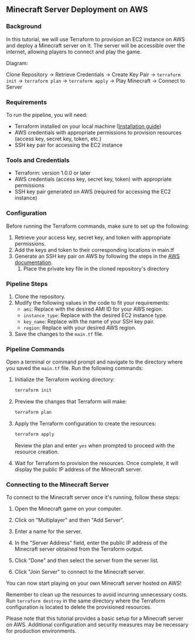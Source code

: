## Minecraft Server Deployment on AWS

### Background

In this tutorial, we will use Terraform to provision an EC2 instance on AWS and deploy a Minecraft server on it. The server will be accessible over the internet, allowing players to connect and play the game.

Diagram:

Clone Repository -> Retrieve Credentials -> Create Key Pair -> `terraform init` -> `terraform plan` -> `terraform apply` -> Play Minecraft -> Connect to Server

### Requirements

To run the pipeline, you will need:

- Terraform installed on your local machine ([Installation guide](https://learn.hashicorp.com/tutorials/terraform/install-cli))
- AWS credentials with appropriate permissions to provision resources (access key, secret key, token, etc.)
- SSH key pair for accessing the EC2 instance

### Tools and Credentials

- Terraform: version 1.0.0 or later
- AWS credentials (access key, secret key, token) with appropriate permissions
- SSH key pair generated on AWS (required for accessing the EC2 instance)

### Configuration

Before running the Terraform commands, make sure to set up the following:

1. Retrieve your access key, secret key, and token with appropriate permissions.
2. Add the keys and token to their corresponding locations in main.tf
2. Generate an SSH key pair on AWS by following the steps in the [AWS documentation](https://docs.aws.amazon.com/AWSEC2/latest/UserGuide/ec2-key-pairs.html#prepare-key-pair).
   1. Place the private key file in the cloned repository's directory

### Pipeline Steps

1. Clone the repository.
2. Modify the following values in the code to fit your requirements:
   - `ami`: Replace with the desired AMI ID for your AWS region.
   - `instance_type`: Replace with the desired EC2 instance type.
   - `key_name`: Replace with the name of your SSH key pair.
   - `region`: Replace with your desired AWS region.
3. Save the changes to the `main.tf` file.

### Pipeline Commands

Open a terminal or command prompt and navigate to the directory where you saved the `main.tf` file. Run the following commands:

1. Initialize the Terraform working directory:

   ```bash
   terraform init
   ```

2. Preview the changes that Terraform will make:

   ```bash
   terraform plan
   ```

3. Apply the Terraform configuration to create the resources:

   ```bash
   terraform apply
   ```

   Review the plan and enter `yes` when prompted to proceed with the resource creation.

4. Wait for Terraform to provision the resources. Once complete, it will display the public IP address of the Minecraft server.

### Connecting to the Minecraft Server

To connect to the Minecraft server once it's running, follow these steps:

1. Open the Minecraft game on your computer.

2. Click on "Multiplayer" and then "Add Server".

3. Enter a name for the server.

4. In the "Server Address" field, enter the public IP address of the Minecraft server obtained from the Terraform output.

5. Click "Done" and then select the server from the server list.

6. Click "Join Server" to connect to the Minecraft server.

You can now start playing on your own Minecraft server hosted on AWS!

Remember to clean up the resources to avoid incurring unnecessary costs. Run `terraform destroy` in the same directory where the Terraform configuration is located to delete the provisioned resources.

Please note that this tutorial provides a basic setup for a Minecraft server on AWS. Additional configuration and security measures may be necessary for production environments.
